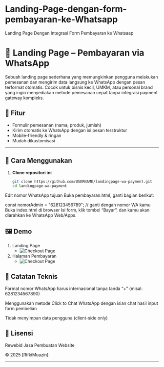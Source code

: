 # Landing-Page-dengan-form-pembayaran-ke-Whatsapp
Landing Page Dengan Integrasi Form Pembayaran ke Whatsaap

# 💬 Landing Page – Pembayaran via WhatsApp

Sebuah landing page sederhana yang memungkinkan pengguna melakukan pemesanan dan mengirim data langsung ke WhatsApp dengan pesan terformat otomatis. Cocok untuk bisnis kecil, UMKM, atau personal brand yang ingin menyediakan metode pemesanan cepat tanpa integrasi payment gateway kompleks.

## 🧩 Fitur

- Formulir pemesanan (nama, produk, jumlah)
- Kirim otomatis ke WhatsApp dengan isi pesan terstruktur
- Mobile-friendly & ringan
- Mudah dikustomisasi

---

## 🚀 Cara Menggunakan

1. **Clone repositori ini**
   ```bash
   git clone https://github.com/USERNAME/landingpage-wa-payment.git
   cd landingpage-wa-payment
Edit nomor WhatsApp tujuan Buka pembayaran.html, ganti bagian berikut:

const nomorAdmin = "628123456789"; // ganti dengan nomor WA kamu
Buka index.html di browser
Isi form, klik tombol “Bayar”, dan kamu akan diarahkan ke WhatsApp Web/Apps.

## 🖼️ Demo
1. Landing Page
   - ![Checkout Page](images/Landing.jpg)
2. Halaman Pembayaran
   - ![Checkout Page](images/7.png)

## 📌 Catatan Teknis
Format nomor WhatsApp harus internasional tanpa tanda “+” (misal: 6281234567890)

Menggunakan metode Click to Chat WhatsApp dengan isian chat hasil input form pembelian 

Tidak menyimpan data pengguna (client-side only)

## 📝 Lisensi
Rewebid Jasa Pembuatan Website 

© 2025 [RifkiMuazin]

---
